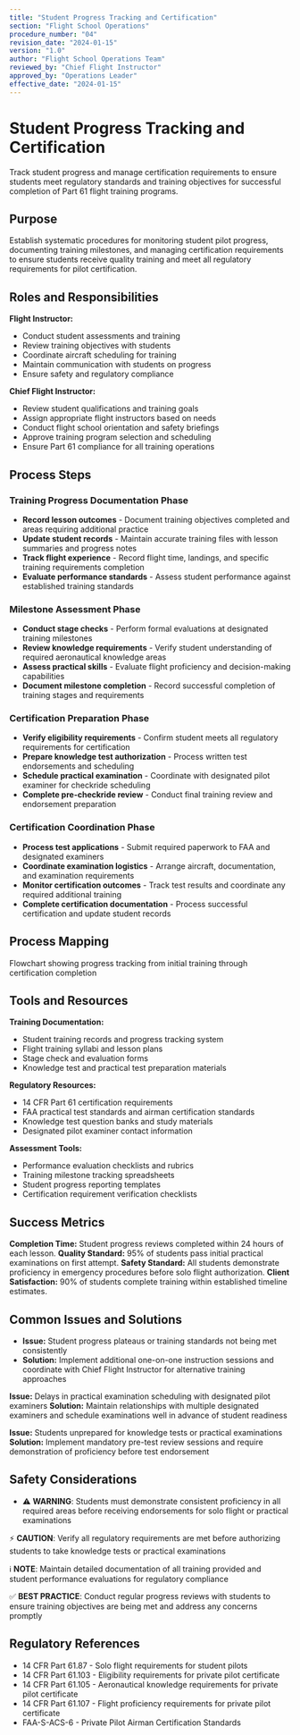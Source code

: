 ```yaml
---
title: "Student Progress Tracking and Certification"
section: "Flight School Operations"
procedure_number: "04"
revision_date: "2024-01-15"
version: "1.0"
author: "Flight School Operations Team"
reviewed_by: "Chief Flight Instructor"
approved_by: "Operations Leader"
effective_date: "2024-01-15"
---
```


# Student Progress Tracking and Certification

Track student progress and manage certification requirements to ensure students meet regulatory standards and training objectives for successful completion of Part 61 flight training programs.

## Purpose

Establish systematic procedures for monitoring student pilot progress, documenting training milestones, and managing certification requirements to ensure students receive quality training and meet all regulatory requirements for pilot certification.

## Roles and Responsibilities

**Flight Instructor:**

- Conduct student assessments and training
- Review training objectives with students
- Coordinate aircraft scheduling for training
- Maintain communication with students on progress
- Ensure safety and regulatory compliance

**Chief Flight Instructor:**

- Review student qualifications and training goals
- Assign appropriate flight instructors based on needs
- Conduct flight school orientation and safety briefings
- Approve training program selection and scheduling
- Ensure Part 61 compliance for all training operations
## Process Steps

### Training Progress Documentation Phase

- **Record lesson outcomes** - Document training objectives completed and areas requiring additional practice
- **Update student records** - Maintain accurate training files with lesson summaries and progress notes
- **Track flight experience** - Record flight time, landings, and specific training requirements completion
- **Evaluate performance standards** - Assess student performance against established training standards

### Milestone Assessment Phase

- **Conduct stage checks** - Perform formal evaluations at designated training milestones
- **Review knowledge requirements** - Verify student understanding of required aeronautical knowledge areas
- **Assess practical skills** - Evaluate flight proficiency and decision-making capabilities
- **Document milestone completion** - Record successful completion of training stages and requirements

### Certification Preparation Phase

- **Verify eligibility requirements** - Confirm student meets all regulatory requirements for certification
- **Prepare knowledge test authorization** - Process written test endorsements and scheduling
- **Schedule practical examination** - Coordinate with designated pilot examiner for checkride scheduling
- **Complete pre-checkride review** - Conduct final training review and endorsement preparation

### Certification Coordination Phase

- **Process test applications** - Submit required paperwork to FAA and designated examiners
- **Coordinate examination logistics** - Arrange aircraft, documentation, and examination requirements
- **Monitor certification outcomes** - Track test results and coordinate any required additional training
- **Complete certification documentation** - Process successful certification and update student records

## Process Mapping

Flowchart showing progress tracking from initial training through certification completion

## Tools and Resources

**Training Documentation:**

- Student training records and progress tracking system
- Flight training syllabi and lesson plans
- Stage check and evaluation forms
- Knowledge test and practical test preparation materials

**Regulatory Resources:**

- 14 CFR Part 61 certification requirements
- FAA practical test standards and airman certification standards
- Knowledge test question banks and study materials
- Designated pilot examiner contact information

**Assessment Tools:**

- Performance evaluation checklists and rubrics
- Training milestone tracking spreadsheets
- Student progress reporting templates
- Certification requirement verification checklists

## Success Metrics

**Completion Time:** Student progress reviews completed within 24 hours of each lesson.
**Quality Standard:** 95% of students pass initial practical examinations on first attempt.
**Safety Standard:** All students demonstrate proficiency in emergency procedures before solo flight authorization.
**Client Satisfaction:** 90% of students complete training within established timeline estimates.

## Common Issues and Solutions

- **Issue:** Student progress plateaus or training standards not being met consistently
- **Solution:** Implement additional one-on-one instruction sessions and coordinate with Chief Flight Instructor for alternative training approaches




**Issue:** Delays in practical examination scheduling with designated pilot examiners
**Solution:** Maintain relationships with multiple designated examiners and schedule examinations well in advance of student readiness

**Issue:** Students unprepared for knowledge tests or practical examinations
**Solution:** Implement mandatory pre-test review sessions and require demonstration of proficiency before test endorsement

## Safety Considerations

- ⚠️ **WARNING**: Students must demonstrate consistent proficiency in all required areas before receiving endorsements for solo flight or practical examinations



⚡ **CAUTION**: Verify all regulatory requirements are met before authorizing students to take knowledge tests or practical examinations

ℹ️ **NOTE**: Maintain detailed documentation of all training provided and student performance evaluations for regulatory compliance

✅ **BEST PRACTICE**: Conduct regular progress reviews with students to ensure training objectives are being met and address any concerns promptly

## Regulatory References

- 14 CFR Part 61.87 - Solo flight requirements for student pilots
- 14 CFR Part 61.103 - Eligibility requirements for private pilot certificate
- 14 CFR Part 61.105 - Aeronautical knowledge requirements for private pilot certificate
- 14 CFR Part 61.107 - Flight proficiency requirements for private pilot certificate
- FAA-S-ACS-6 - Private Pilot Airman Certification Standards
